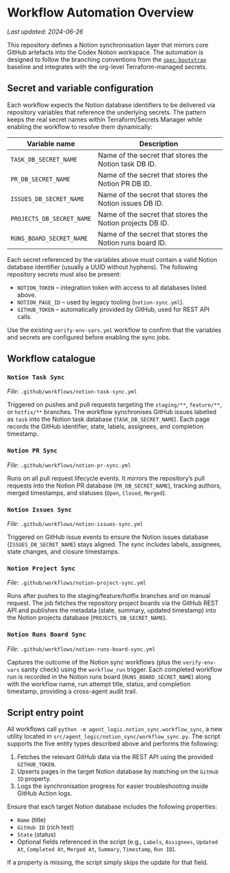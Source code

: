 # Workflow Automation Overview

_Last updated: 2024-06-26_

This repository defines a Notion synchronisation layer that mirrors core
GitHub artefacts into the Codex Notion workspace.  The automation is designed to
follow the branching conventions from the [`spec-bootstrap`][spec-bootstrap]
baseline and integrates with the org-level Terraform-managed secrets.

## Secret and variable configuration

Each workflow expects the Notion database identifiers to be delivered via
repository variables that reference the underlying secrets.  The pattern keeps
the real secret names within Terraform/Secrets Manager while enabling the
workflow to resolve them dynamically:

| Variable name              | Description                                                |
|----------------------------|------------------------------------------------------------|
| `TASK_DB_SECRET_NAME`      | Name of the secret that stores the Notion task DB ID.      |
| `PR_DB_SECRET_NAME`        | Name of the secret that stores the Notion PR DB ID.        |
| `ISSUES_DB_SECRET_NAME`    | Name of the secret that stores the Notion issues DB ID.    |
| `PROJECTS_DB_SECRET_NAME`  | Name of the secret that stores the Notion projects DB ID.  |
| `RUNS_BOARD_SECRET_NAME`   | Name of the secret that stores the Notion runs board ID.   |

Each secret referenced by the variables above must contain a valid Notion
database identifier (usually a UUID without hyphens).  The following repository
secrets must also be present:

- `NOTION_TOKEN` – integration token with access to all databases listed above.
- `NOTION_PAGE_ID` – used by legacy tooling (`notion-sync.yml`).
- `GITHUB_TOKEN` – automatically provided by GitHub, used for REST API calls.

Use the existing `verify-env-vars.yml` workflow to confirm that the variables
and secrets are configured before enabling the sync jobs.

## Workflow catalogue

### `Notion Task Sync`

*File*: `.github/workflows/notion-task-sync.yml`

Triggered on pushes and pull requests targeting the `staging/**`, `feature/**`,
or `hotfix/**` branches.  The workflow synchronises GitHub issues labelled as
`task` into the Notion task database (`TASK_DB_SECRET_NAME`).  Each page records
the GitHub identifier, state, labels, assignees, and completion timestamp.

### `Notion PR Sync`

*File*: `.github/workflows/notion-pr-sync.yml`

Runs on all pull request lifecycle events.  It mirrors the repository’s pull
requests into the Notion PR database (`PR_DB_SECRET_NAME`), tracking authors,
merged timestamps, and statuses (`Open`, `Closed`, `Merged`).

### `Notion Issues Sync`

*File*: `.github/workflows/notion-issues-sync.yml`

Triggered on GitHub issue events to ensure the Notion issues database
(`ISSUES_DB_SECRET_NAME`) stays aligned.  The sync includes labels, assignees,
state changes, and closure timestamps.

### `Notion Project Sync`

*File*: `.github/workflows/notion-project-sync.yml`

Runs after pushes to the staging/feature/hotfix branches and on manual request.
The job fetches the repository project boards via the GitHub REST API and
publishes the metadata (state, summary, updated timestamp) into the Notion
projects database (`PROJECTS_DB_SECRET_NAME`).

### `Notion Runs Board Sync`

*File*: `.github/workflows/notion-runs-board-sync.yml`

Captures the outcome of the Notion sync workflows (plus the `verify-env-vars`
sanity check) using the `workflow_run` trigger.  Each completed workflow run is
recorded in the Notion runs board (`RUNS_BOARD_SECRET_NAME`) along with the
workflow name, run attempt title, status, and completion timestamp, providing a
cross-agent audit trail.

## Script entry point

All workflows call `python -m agent_logic.notion_sync.workflow_sync`, a new
utility located in `src/agent_logic/notion_sync/workflow_sync.py`.  The script
supports the five entity types described above and performs the following:

1. Fetches the relevant GitHub data via the REST API using the provided
   `GITHUB_TOKEN`.
2. Upserts pages in the target Notion database by matching on the `GitHub ID`
   property.
3. Logs the synchronisation progress for easier troubleshooting inside GitHub
   Action logs.

Ensure that each target Notion database includes the following properties:

- `Name` (title)
- `GitHub ID` (rich text)
- `State` (status)
- Optional fields referenced in the script (e.g., `Labels`, `Assignees`,
  `Updated At`, `Completed At`, `Merged At`, `Summary`, `Timestamp`, `Run ID`).

If a property is missing, the script simply skips the update for that field.

[spec-bootstrap]: https://github.com/PR-CYBR/spec-bootstrap/
